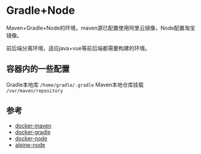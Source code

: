 # Gradle+Node

Maven+Gradle+Node的环境，maven源已配置使用阿里云镜像，Node配置淘宝镜像。

前后端分离环境，适应java+vue等前后端都需要构建的环境。

## 容器内的一些配置

Gradle本地库 `/home/gradle/.gradle`
Maven本地仓库挂载 `/var/maven/repository`

## 参考

* [docker-maven](https://github.com/carlossg/docker-maven)
* [docker-gradle](https://github.com/keeganwitt/docker-gradle)
* [docker-node](https://github.com/nodejs/docker-node/)
* [alpine-node](https://github.com/mhart/alpine-node)


